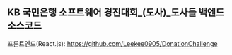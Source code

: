 ## KB 국민은행 소프트웨어 경진대회_(도사)_도사들 백엔드 소스코드
프론트엔드(React.js): https://github.com/Leekee0905/DonationChallenge
